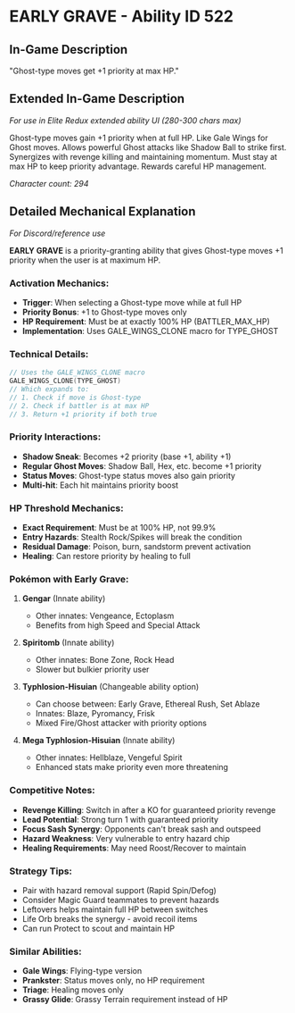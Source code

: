 # EARLY GRAVE - Ability ID 522

## In-Game Description
"Ghost-type moves get +1 priority at max HP."

## Extended In-Game Description
*For use in Elite Redux extended ability UI (280-300 chars max)*

Ghost-type moves gain +1 priority when at full HP. Like Gale Wings for Ghost moves. Allows powerful Ghost attacks like Shadow Ball to strike first. Synergizes with revenge killing and maintaining momentum. Must stay at max HP to keep priority advantage. Rewards careful HP management.

*Character count: 294*

## Detailed Mechanical Explanation
*For Discord/reference use*

**EARLY GRAVE** is a priority-granting ability that gives Ghost-type moves +1 priority when the user is at maximum HP.

### Activation Mechanics:
- **Trigger**: When selecting a Ghost-type move while at full HP
- **Priority Bonus**: +1 to Ghost-type moves only
- **HP Requirement**: Must be at exactly 100% HP (BATTLER_MAX_HP)
- **Implementation**: Uses GALE_WINGS_CLONE macro for TYPE_GHOST

### Technical Details:
```c
// Uses the GALE_WINGS_CLONE macro
GALE_WINGS_CLONE(TYPE_GHOST)
// Which expands to:
// 1. Check if move is Ghost-type
// 2. Check if battler is at max HP
// 3. Return +1 priority if both true
```

### Priority Interactions:
- **Shadow Sneak**: Becomes +2 priority (base +1, ability +1)
- **Regular Ghost Moves**: Shadow Ball, Hex, etc. become +1 priority
- **Status Moves**: Ghost-type status moves also gain priority
- **Multi-hit**: Each hit maintains priority boost

### HP Threshold Mechanics:
- **Exact Requirement**: Must be at 100% HP, not 99.9%
- **Entry Hazards**: Stealth Rock/Spikes will break the condition
- **Residual Damage**: Poison, burn, sandstorm prevent activation
- **Healing**: Can restore priority by healing to full

### Pokémon with Early Grave:

1. **Gengar** (Innate ability)
   - Other innates: Vengeance, Ectoplasm
   - Benefits from high Speed and Special Attack

2. **Spiritomb** (Innate ability)
   - Other innates: Bone Zone, Rock Head
   - Slower but bulkier priority user

3. **Typhlosion-Hisuian** (Changeable ability option)
   - Can choose between: Early Grave, Ethereal Rush, Set Ablaze
   - Innates: Blaze, Pyromancy, Frisk
   - Mixed Fire/Ghost attacker with priority options

4. **Mega Typhlosion-Hisuian** (Innate ability)
   - Other innates: Hellblaze, Vengeful Spirit
   - Enhanced stats make priority even more threatening

### Competitive Notes:
- **Revenge Killing**: Switch in after a KO for guaranteed priority revenge
- **Lead Potential**: Strong turn 1 with guaranteed priority
- **Focus Sash Synergy**: Opponents can't break sash and outspeed
- **Hazard Weakness**: Very vulnerable to entry hazard chip
- **Healing Requirements**: May need Roost/Recover to maintain

### Strategy Tips:
- Pair with hazard removal support (Rapid Spin/Defog)
- Consider Magic Guard teammates to prevent hazards
- Leftovers helps maintain full HP between switches
- Life Orb breaks the synergy - avoid recoil items
- Can run Protect to scout and maintain HP

### Similar Abilities:
- **Gale Wings**: Flying-type version
- **Prankster**: Status moves only, no HP requirement
- **Triage**: Healing moves only
- **Grassy Glide**: Grassy Terrain requirement instead of HP